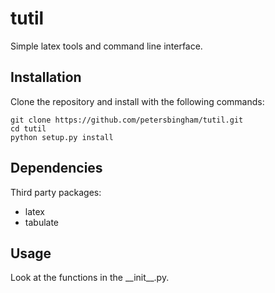 # tutil
Simple latex tools and command line interface.

## Installation

Clone the repository and install with the following commands:

    git clone https://github.com/petersbingham/tutil.git
    cd tutil
    python setup.py install

## Dependencies

Third party packages:
 - latex
 - tabulate

## Usage

Look at the functions in the \_\_init\_\_.py.
